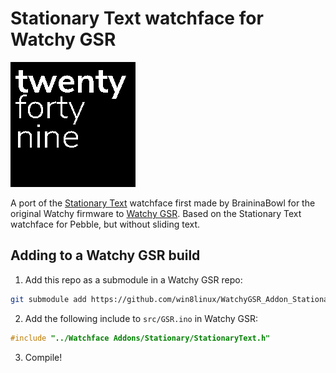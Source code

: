 # Stationary Text watchface for Watchy GSR

![Stationary Text watchface](stationary.png)

A port of the [Stationary Text](https://github.com/BraininaBowl/Stationary-Text-for-Watchy) watchface first made by BraininaBowl for the original Watchy firmware to [Watchy GSR](https://github.com/gurusr/Watchy_GSR). Based on the Stationary Text watchface for Pebble, but without sliding text.

## Adding to a Watchy GSR build
1. Add this repo as a submodule in a Watchy GSR repo:
```sh
git submodule add https://github.com/win8linux/WatchyGSR_Addon_StationaryWatchface.git "Watchface Addons/Stationary"
```
2. Add the following include to `src/GSR.ino` in Watchy GSR:
```cpp
#include "../Watchface Addons/Stationary/StationaryText.h"
```
3. Compile!
